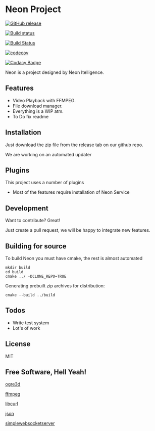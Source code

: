 # Neon Project

[![GitHub release](https://img.shields.io/github/release/kenkit/neon.svg)](https://github.com/kenkit/neon/releases/latest)

[![Build status](https://ci.appveyor.com/api/projects/status/dapr240j1ignrsrl?svg=true)](https://ci.appveyor.com/project/kenkit/neon)

[![Build Status](https://travis-ci.org/kenkit/neon.svg?branch=master)](https://travis-ci.org/kenkit/neon)

[![codecov](https://codecov.io/gh/kenkit/neon/branch/master/graph/badge.svg)](https://codecov.io/gh/kenkit/neon)

[![Codacy Badge](https://api.codacy.com/project/badge/Grade/5790aa30048346f99e3342b84a2fec8a)](https://app.codacy.com/app/kenkit/neon?utm_source=github.com&utm_medium=referral&utm_content=kenkit/neon&utm_campaign=Badge_Grade_Dashboard)

Neon is a project designed by Neon Itelligence.

## Features

* Video Playback with FFMPEG.
* File download manager.
* Everything is a WIP atm.
* To Do fix readme

## Installation

Just download the zip file from the release tab on our github repo.

We are working on an automated updater

## Plugins

This project uses a number of plugins

* Most of the features require installation of Neon Service 

## Development

Want to contribute? Great!

Just create a pull request, we will be happy to integrate new features.

## Building for source

To build Neon you must have cmake, the rest is almost automated
```
mkdir build
cd build
cmake ../ -DCLONE_REPO=TRUE
```

Generating prebuilt zip archives for distribution:
``` 
cmake --build ../build

```

## Todos

* Write test system
* Lot's of work

## License

MIT

## Free Software, Hell Yeah!

   [ogre3d](https://github.com/ogreCave/ogre)

   [ffmpeg](https://github.com/FFmpeg/ffmpeg)

   [libcurl](https://github.com/curl/curl)

   [json](https://github.com/nlohmann/json)

   [simplewebsocketserver](https://github.com/eidheim/Simple-WebSocket-Server)
